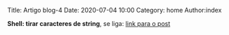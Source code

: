 Title: Artigo blog-4
Date: 2020-07-04 10:00
Category: home
Author:index

**Shell: tirar caracteres de string**,
se liga: 
[link para o post](https://perceubertoletti.blogspot.com/2020/07/como-retirar-alguns-caracteres-de-uma.html)